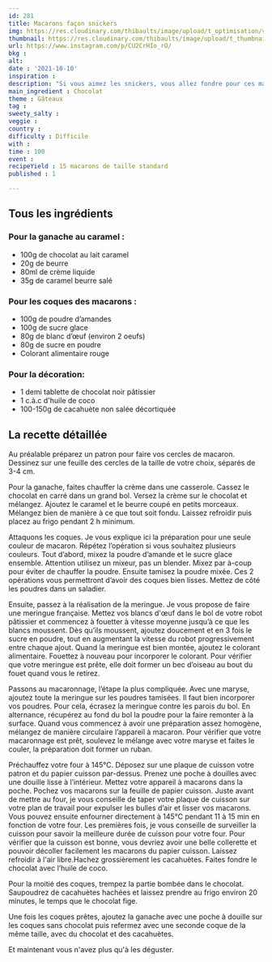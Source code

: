 ```yaml
---
id: 281
title: Macarons façon snickers
img: https://res.cloudinary.com/thibaults/image/upload/t_optimisation/v1634033665/Recipes/20211010_macarons_snickers.jpg
thumbnail: https://res.cloudinary.com/thibaults/image/upload/t_thumbnail_josie/v1634033665/Recipes/20211010_macarons_snickers.jpg
url: https://www.instagram.com/p/CU2CrHIo_rO/
bkg : 
alt: 
date : '2021-10-10'
inspiration : 
description: "Si vous aimez les snickers, vous allez fondre pour ces macarons qui reprennent les mêmes saveurs que cette barre chocolatée !"
main_ingredient : Chocolat
theme : Gâteaux
tag : 
sweety_salty : 
veggie : 
country : 
difficulty : Difficile
with : 
time : 100
event : 
recipeYield : 15 macarons de taille standard
published : 1

---
```


## Tous les ingrédients
### Pour la ganache au caramel :
 - 100g de chocolat au lait caramel
 - 20g de beurre
 - 80ml de crème liquide
 - 35g de caramel beurre salé

### Pour les coques des macarons :
 - 100g de poudre d’amandes
 - 100g de sucre glace
 - 80g de blanc d’œuf (environ 2 oeufs)
 - 80g de sucre en poudre
 - Colorant alimentaire rouge

### Pour la décoration:
 - 1 demi tablette de chocolat noir pâtissier
 - 1 c.à.c d'huile de coco
 - 100-150g de cacahuète non salée décortiquée

## La recette détaillée
Au préalable préparez un patron pour faire vos cercles de macaron. Dessinez sur une feuille des cercles de la taille de votre choix, séparés de 3-4 cm.

Pour la ganache, faites chauffer la crème dans une casserole. Cassez le chocolat en carré dans un grand bol. Versez la crème sur le chocolat et mélangez. Ajoutez le caramel et le beurre coupé en petits morceaux. Mélangez bien de manière à ce que tout soit fondu. Laissez refroidir puis placez au frigo pendant 2 h minimum.

Attaquons les coques. Je vous explique ici la préparation pour une seule couleur de macaron. Répétez l’opération si vous souhaitez plusieurs couleurs. Tout d’abord, mixez la poudre d’amande et le sucre glace ensemble. Attention utilisez un mixeur, pas un blender. Mixez par à-coup pour éviter de chauffer la poudre. Ensuite tamisez la poudre mixée. Ces 2 opérations vous permettront d’avoir des coques bien lisses. Mettez de côté les poudres dans un saladier.

Ensuite, passez à la réalisation de la meringue. Je vous propose de faire une meringue française. Mettez vos blancs d'œuf dans le bol de votre robot pâtissier et commencez à fouetter à vitesse moyenne jusqu’à ce que les blancs moussent. Dès qu’ils moussent, ajoutez doucement et en 3 fois le sucre en poudre, tout en augmentant la vitesse du robot progressivement entre chaque ajout. Quand la meringue est bien montée, ajoutez le colorant alimentaire. Fouettez à nouveau pour incorporer le colorant. Pour vérifier que votre meringue est prête, elle doit former un bec d’oiseau au bout du fouet quand vous le retirez.

Passons au macaronnage, l’étape la plus compliquée. Avec une maryse, ajoutez toute la meringue sur les poudres tamisées. Il faut bien incorporer vos poudres. Pour cela, écrasez la meringue contre les parois du bol. En alternance, récupérez au fond du bol la poudre pour la faire remonter à la surface. Quand vous commencez à avoir une préparation assez homogène, mélangez de manière circulaire l’appareil à macaron. Pour vérifier que votre macaronnage est prêt, soulevez le mélange avec votre maryse et faites le couler, la préparation doit former un ruban.

Préchauffez votre four à 145°C. Déposez sur une plaque de cuisson votre patron et du papier cuisson par-dessus. Prenez une poche à douilles avec une douille lisse à l’intérieur. Mettez votre appareil à macarons dans la poche. Pochez vos macarons sur la feuille de papier cuisson. Juste avant de mettre au four, je vous conseille de taper votre plaque de cuisson sur votre plan de travail pour expulser les bulles d’air et lisser vos macarons. Vous pouvez ensuite enfourner directement à 145°C pendant 11 à 15 min en fonction de votre four. Les premières fois, je vous conseille de surveiller la cuisson pour savoir la meilleure durée de cuisson pour votre four. Pour vérifier que la cuisson est bonne, vous devriez avoir une belle collerette et pouvoir décoller facilement les macarons du papier cuisson. Laissez refroidir à l'air libre.Hachez grossièrement les cacahuètes. Faites fondre le chocolat avec l’huile de coco.

Pour la moitié des coques, trempez la partie bombée dans le chocolat. Saupoudrez de cacahuètes hachées et laissez prendre au frigo environ 20 minutes, le temps que le chocolat fige.

Une fois les coques prêtes, ajoutez la ganache avec une poche à douille sur les coques sans chocolat puis refermez avec une seconde coque de la même taille, avec du chocolat et des cacahuètes.

Et maintenant vous n'avez plus qu'à les déguster.